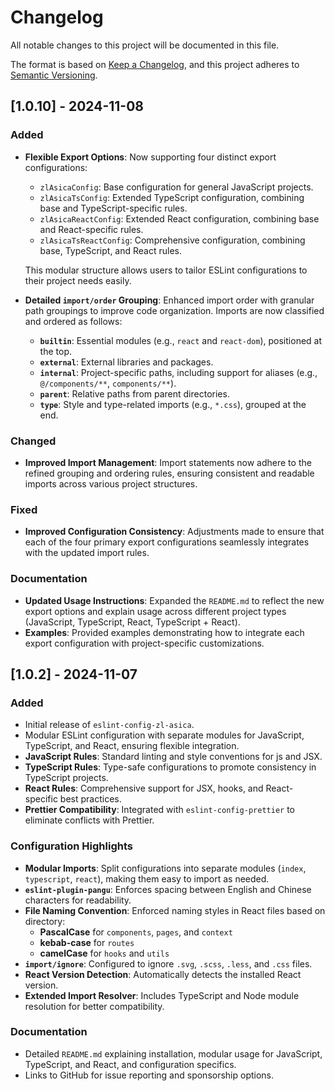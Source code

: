 # Changelog

All notable changes to this project will be documented in this file.

The format is based on [Keep a Changelog](https://keepachangelog.com/en/1.0.0/), and this project adheres to [Semantic Versioning](https://semver.org/spec/v2.0.0.html).

## [1.0.10] - 2024-11-08

### Added

- **Flexible Export Options**: Now supporting four distinct export configurations:

  - `zlAsicaConfig`: Base configuration for general JavaScript projects.
  - `zlAsicaTsConfig`: Extended TypeScript configuration, combining base and TypeScript-specific rules.
  - `zlAsicaReactConfig`: Extended React configuration, combining base and React-specific rules.
  - `zlAsicaTsReactConfig`: Comprehensive configuration, combining base, TypeScript, and React rules.

  This modular structure allows users to tailor ESLint configurations to their project needs easily.

- **Detailed `import/order` Grouping**: Enhanced import order with granular path groupings to improve code organization. Imports are now classified and ordered as follows:
  - **`builtin`**: Essential modules (e.g., `react` and `react-dom`), positioned at the top.
  - **`external`**: External libraries and packages.
  - **`internal`**: Project-specific paths, including support for aliases (e.g., `@/components/**`, `components/**`).
  - **`parent`**: Relative paths from parent directories.
  - **`type`**: Style and type-related imports (e.g., `*.css`), grouped at the end.

### Changed

- **Improved Import Management**: Import statements now adhere to the refined grouping and ordering rules, ensuring consistent and readable imports across various project structures.

### Fixed

- **Improved Configuration Consistency**: Adjustments made to ensure that each of the four primary export configurations seamlessly integrates with the updated import rules.

### Documentation

- **Updated Usage Instructions**: Expanded the `README.md` to reflect the new export options and explain usage across different project types (JavaScript, TypeScript, React, TypeScript + React).
- **Examples**: Provided examples demonstrating how to integrate each export configuration with project-specific customizations.

## [1.0.2] - 2024-11-07

### Added

- Initial release of `eslint-config-zl-asica`.
- Modular ESLint configuration with separate modules for JavaScript, TypeScript, and React, ensuring flexible integration.
- **JavaScript Rules**: Standard linting and style conventions for js and JSX.
- **TypeScript Rules**: Type-safe configurations to promote consistency in TypeScript projects.
- **React Rules**: Comprehensive support for JSX, hooks, and React-specific best practices.
- **Prettier Compatibility**: Integrated with `eslint-config-prettier` to eliminate conflicts with Prettier.

### Configuration Highlights

- **Modular Imports**: Split configurations into separate modules (`index`, `typescript`, `react`), making them easy to import as needed.
- **`eslint-plugin-pangu`**: Enforces spacing between English and Chinese characters for readability.
- **File Naming Convention**: Enforced naming styles in React files based on directory:
  - **PascalCase** for `components`, `pages`, and `context`
  - **kebab-case** for `routes`
  - **camelCase** for `hooks` and `utils`
- **`import/ignore`**: Configured to ignore `.svg`, `.scss`, `.less`, and `.css` files.
- **React Version Detection**: Automatically detects the installed React version.
- **Extended Import Resolver**: Includes TypeScript and Node module resolution for better compatibility.

### Documentation

- Detailed `README.md` explaining installation, modular usage for JavaScript, TypeScript, and React, and configuration specifics.
- Links to GitHub for issue reporting and sponsorship options.
